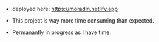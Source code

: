* deployed here: https://moradin.netlify.app

* This project is way more time consuming than expected. 
* Permanantly in progress as I have time.